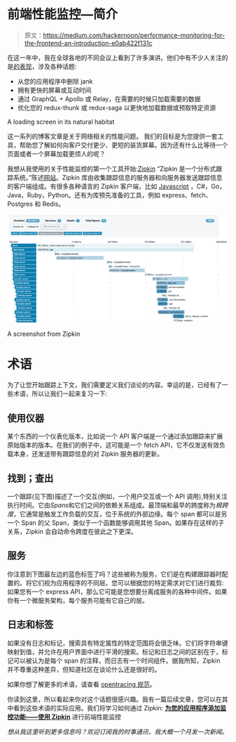 # 前端性能监控—简介

> 原文：<https://medium.com/hackernoon/performance-monitoring-for-the-frontend-an-introduction-e0ab422f131c>

在这一年中，我在全球各地的不同会议上看到了许多演讲。他们中有不少人关注的是[的表现](https://hackernoon.com/tagged/performance)，涉及各种话题:

*   从您的应用程序中删除 jank
*   拥有更快的屏幕或互动时间
*   通过 GraphQL + Apollo 或 Relay，在需要的时候只加载需要的数据
*   优化您的 redux-thunk 或 redux-saga 以更快地加载数据或预取特定资源

A loading screen in its natural habitat

这一系列的博客文章是关于网络相关的性能问题。
我们的目标是为您提供一套工具，帮助您了解如何向客户交付更少、更短的装货屏幕。因为还有什么比等待一个页面或者一个屏幕加载更烦人的呢？

我想从我使用的关于性能监控的第一个工具开始:[Zipkin](https://zipkin.io/)
“Zipkin 是一个分布式跟踪系统。”陈述[网站](https://zipkin.io/)。Zipkin 库由收集跟踪信息的服务器和向服务器发送跟踪信息的客户端组成。有很多各种语言的 Zipkin 客户端，比如 [Javascript](https://hackernoon.com/tagged/javascript) ，C#，Go，Java，Ruby，Python。还有为库预先准备的工具，例如 express、fetch、Postgres 和 Redis。

![](img/20a461f9c6efe60fc7ee545713d161fc.png)

A screenshot from Zipkin

# 术语

为了让您开始跟踪上下文，我们需要定义我们谈论的内容。幸运的是，已经有了一些术语，所以让我们一起来复习一下:

## 使用仪器

某个东西的一个仪表化版本，比如说一个 API 客户端是一个通过添加跟踪来扩展原始版本的版本。在我们的例子中，这可能是一个 fetch API，它不仅发送有效负载本身，还发送带有跟踪信息的对 Zipkin 服务器的更新。

## 找到；查出

一个跟踪(见下图)描述了一个交互(例如，一个用户交互或一个 API 调用),特别关注执行时间。它由*Spans*和它们之间的依赖关系组成。最顶端和最早的跨度称为*根跨度*，它通常是触发工作负载的交互，位于系统的外部边缘。每个 span 都可以是另一个 Span 的父 Span，类似于一个函数能够调用其他 Span。如果存在这样的子关系，Zipkin 会自动命令跨度在彼此之下更深。

## 服务

你注意到下图最左边的蓝色标签了吗？这些被称为服务，它们是在构建跟踪器时配置的。将它们视为应用程序的不同层。您可以根据您的特定需求对它们进行裁剪:如果您有一个 express API，那么它可能是您想要分离成服务的各种中间件。如果你有一个微服务架构，每个服务可能有它自己的层。

## 日志和标签

如果没有日志和标记，搜索具有特定属性的特定范围将会很乏味。它们将字符串键映射到值，并允许在用户界面中进行平滑的搜索。标记和日志之间的区别在于，标记可以被认为是每个 span 的注释，而日志有一个时间组件。据我所知，Zipkin 并不尊重这种差异，但知道社区在谈论什么还是很好的。

如果你想了解更多的术语，请查看 [opentracing 规范](https://github.com/opentracing/specification/blob/master/specification.md)。

你读到这里，所以看起来你对这个话题很感兴趣。我有一篇后续文章，您可以在其中看到这些术语的实际应用。我们将学习如何通过 Zipkin: [**为您的应用程序添加监控功能——使用 Zipkin**](/@dschmidt1992/performance-monitoring-for-the-frontend-using-zipkin-bf3aa4a715e5) 进行前端性能监控

*想从我这里听到更多信息吗？欢迎订阅我的时事通讯，我大概一个月发一次新闻。*